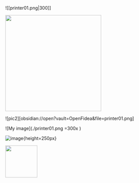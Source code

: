![[printer01.png|300]]

<img src="printer01.png" width="300" height="300">

![pic2][obsidian://open?vault=OpenFidea&file=printer01.png]

![My image](./printer01.png =300x )

![image](/printer01.png){height=250px}

<img src="./printer01.png" width="100" height="100">
